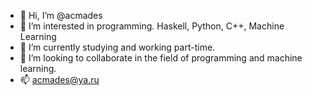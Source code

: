 - 👋 Hi, I’m @acmades
- 👀 I’m interested in programming. Haskell, Python, C++, Machine Learning
- 🌱 I’m currently studying and working part-time.
- 💞️ I’m looking to collaborate in the field of programming and machine learning.
- 📫 acmades@ya.ru

